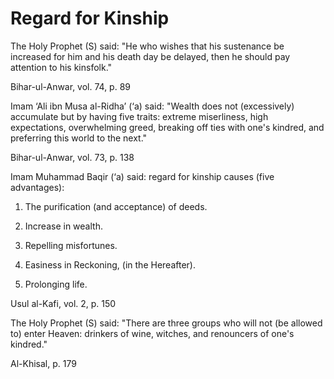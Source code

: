 Regard for Kinship
==================

The Holy Prophet (S) said: "He who wishes that his sustenance be
increased for him and his death day be delayed, then he should pay
attention to his kinsfolk."

Bihar-ul-Anwar, vol. 74, p. 89

Imam ‘Ali ibn Musa al-Ridha’ (‘a) said: "Wealth does not (excessively)
accumulate but by having five traits: extreme miserliness, high
expectations, overwhelming greed, breaking off ties with one's kindred,
and preferring this world to the next."

Bihar-ul-Anwar, vol. 73, p. 138

Imam Muhammad Baqir (‘a) said: regard for kinship causes (five
advantages):

1. The purification (and acceptance) of deeds.

2. Increase in wealth.

3. Repelling misfortunes.

4. Easiness in Reckoning, (in the Hereafter).

5. Prolonging life.

Usul al-Kafi, vol. 2, p. 150

The Holy Prophet (S) said: "There are three groups who will not (be
allowed to) enter Heaven: drinkers of wine, witches, and renouncers of
one's kindred."

Al-Khisal, p. 179


